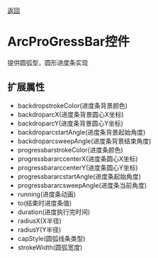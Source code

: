 [返回](../../README.md) 

# ArcProGressBar控件

提供圆弧型，圆形进度条实现

## 扩展属性

* backdropstrokeColor(进度条背景颜色)
* backdroparcX(进度条背景圆心X坐标)
* backdroparcY(进度条背景圆心Y坐标)
* backdroparcstartAngle(进度条背景起始角度)
* backdroparcsweepAngle(进度条背景结束角度)
* progressbarstrokeColor(进度条颜色)
* progressbararccenterX(进度条圆心X坐标)
* progressbararccenterY(进度条圆心Y坐标)
* progressbararcstartAngle(进度条起始角度)
* progressbararcsweepAngle(进度条当前角度)
* running(进度条动画)
* to(结束时进度条值)
* duration(进度执行完时间)
* radiusX(X半径)
* radiusY(Y半径)
* capStyle(圆弧线条类型)
* strokeWidth(圆弧宽度)

